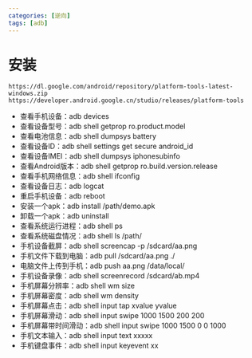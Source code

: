 ```yaml
---
categories: [逆向]
tags: [adb]
---
```

# 安装
```plain
https://dl.google.com/android/repository/platform-tools-latest-windows.zip
https://developer.android.google.cn/studio/releases/platform-tools
```

+ 查看手机设备：adb devices
+ 查看设备型号：adb shell getprop ro.product.model
+ 查看电池信息：adb shell dumpsys battery
+ 查看设备ID：adb shell settings get secure android_id
+ 查看设备IMEI：adb shell dumpsys iphonesubinfo
+ 查看Android版本：adb shell getprop ro.build.version.release
+ 查看手机网络信息：adb shell ifconfig
+ 查看设备日志：adb logcat
+ 重启手机设备：adb reboot
+ 安装一个apk：adb install /path/demo.apk
+ 卸载一个apk：adb uninstall 
+ 查看系统运行进程：adb shell ps
+ 查看系统磁盘情况：adb shell ls /path/
+ 手机设备截屏：adb shell screencap -p /sdcard/aa.png
+ 手机文件下载到电脑：adb pull /sdcard/aa.png ./
+ 电脑文件上传到手机：adb push aa.png /data/local/
+ 手机设备录像：adb shell screenrecord /sdcard/ab.mp4
+ 手机屏幕分辨率：adb shell wm size
+ 手机屏幕密度：adb shell wm density
+ 手机屏幕点击：adb shell input tap xvalue yvalue
+ 手机屏幕滑动：adb shell input swipe 1000 1500 200 200
+ 手机屏幕带时间滑动：adb shell input swipe 1000 1500 0 0 1000
+ 手机文本输入：adb shell input text xxxxx
+ 手机键盘事件：adb shell input keyevent xx

